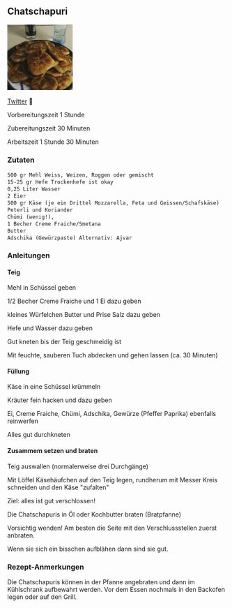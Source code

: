 ## Chatschapuri

![img.png](images/chatschapuri.png)

[Twitter](https://twitter.com/BergerWthur/status/1489655439939809282) :thread:

Vorbereitungszeit 1 Stunde	

Zubereitungszeit 30 Minuten	

Arbeitszeit 1 Stunde 30 Minuten	

### Zutaten

    500 gr Mehl Weiss, Weizen, Roggen oder gemischt
    15-25 gr Hefe Trockenhefe ist okay
    0,25 Liter Wasser
    2 Eier
    500 gr Käse (je ein Drittel Mozzarella, Feta und Geissen/Schafskäse)
    Peterli und Koriander
    Chümi (wenig!),
    1 Becher Creme Fraiche/Smetana
    Butter
    Adschika (Gewürzpaste) Alternativ: Ajvar

### Anleitungen
#### Teig

Mehl in Schüssel geben

1/2 Becher Creme Fraiche und 1 Ei dazu geben

kleines Würfelchen Butter und Prise Salz dazu geben

Hefe und Wasser dazu geben

Gut kneten bis der Teig geschmeidig ist

Mit feuchte, sauberen Tuch abdecken und gehen lassen (ca. 30 Minuten)

#### Füllung

Käse in eine Schüssel krümmeln

Kräuter fein hacken und dazu geben

Ei, Creme Fraiche, Chümi, Adschika, Gewürze (Pfeffer Paprika) ebenfalls reinwerfen

Alles gut durchkneten

#### Zusammem setzen und braten

Teig auswallen (normalerweise drei Durchgänge)

Mit Löffel Käsehäufchen auf den Teig legen, rundherum mit Messer Kreis schneiden und den Käse "zufalten"

Ziel: alles ist gut verschlossen! 

Die Chatschapuris in Öl oder Kochbutter braten (Bratpfanne)

Vorsichtig wenden! Am besten die Seite mit den Verschlussstellen zuerst anbraten.

Wenn sie sich ein bisschen aufblähen dann sind sie gut.

### Rezept-Anmerkungen

Die Chatschapuris können in der Pfanne angebraten und dann im Kühlschrank aufbewahrt werden. Vor dem Essen nochmals in den Backofen legen oder auf den Grill. 
